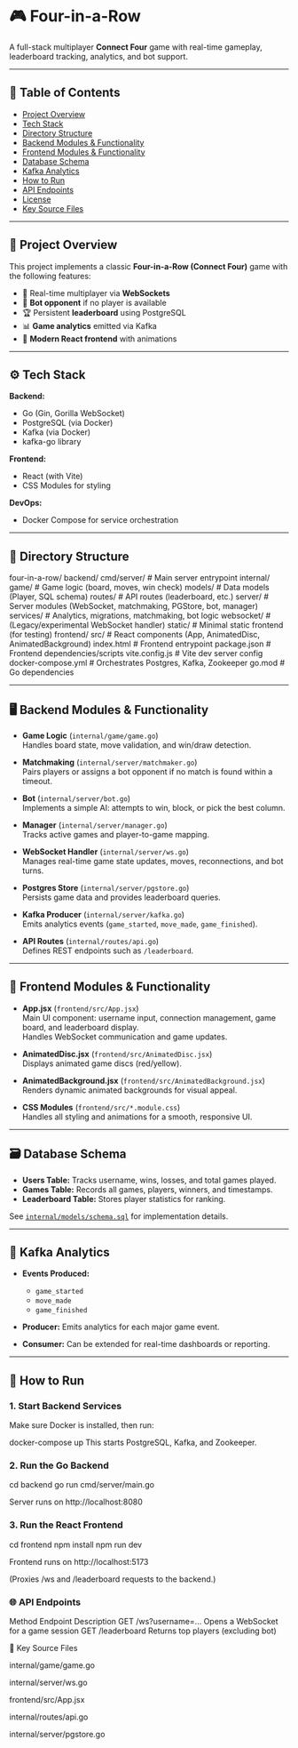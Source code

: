 # 🎮 Four-in-a-Row

A full-stack multiplayer **Connect Four** game with real-time gameplay, leaderboard tracking, analytics, and bot support.

---

## 🧭 Table of Contents

- [Project Overview](#project-overview)
- [Tech Stack](#tech-stack)
- [Directory Structure](#directory-structure)
- [Backend Modules & Functionality](#backend-modules--functionality)
- [Frontend Modules & Functionality](#frontend-modules--functionality)
- [Database Schema](#database-schema)
- [Kafka Analytics](#kafka-analytics)
- [How to Run](#how-to-run)
- [API Endpoints](#api-endpoints)
- [License](#license)
- [Key Source Files](#key-source-files)

---

## 🧩 Project Overview

This project implements a classic **Four-in-a-Row (Connect Four)** game with the following features:

- 🎯 Real-time multiplayer via **WebSockets**
- 🤖 **Bot opponent** if no player is available
- 🏆 Persistent **leaderboard** using PostgreSQL
- 📊 **Game analytics** emitted via Kafka
- 💫 **Modern React frontend** with animations

---

## ⚙️ Tech Stack

**Backend:**
- Go (Gin, Gorilla WebSocket)
- PostgreSQL (via Docker)
- Kafka (via Docker)
- kafka-go library

**Frontend:**
- React (with Vite)
- CSS Modules for styling

**DevOps:**
- Docker Compose for service orchestration

---

## 📂 Directory Structure
four-in-a-row/
backend/
cmd/server/ # Main server entrypoint
internal/
game/ # Game logic (board, moves, win check)
models/ # Data models (Player, SQL schema)
routes/ # API routes (leaderboard, etc.)
server/ # Server modules (WebSocket, matchmaking, PGStore, bot, manager)
services/ # Analytics, migrations, matchmaking, bot logic
websocket/ # (Legacy/experimental WebSocket handler)
static/ # Minimal static frontend (for testing)
frontend/
src/ # React components (App, AnimatedDisc, AnimatedBackground)
index.html # Frontend entrypoint
package.json # Frontend dependencies/scripts
vite.config.js # Vite dev server config
docker-compose.yml # Orchestrates Postgres, Kafka, Zookeeper
go.mod # Go dependencies


---

## 🖥️ Backend Modules & Functionality

- **Game Logic** (`internal/game/game.go`)  
  Handles board state, move validation, and win/draw detection.

- **Matchmaking** (`internal/server/matchmaker.go`)  
  Pairs players or assigns a bot opponent if no match is found within a timeout.

- **Bot** (`internal/server/bot.go`)  
  Implements a simple AI: attempts to win, block, or pick the best column.

- **Manager** (`internal/server/manager.go`)  
  Tracks active games and player-to-game mapping.

- **WebSocket Handler** (`internal/server/ws.go`)  
  Manages real-time game state updates, moves, reconnections, and bot turns.

- **Postgres Store** (`internal/server/pgstore.go`)  
  Persists game data and provides leaderboard queries.

- **Kafka Producer** (`internal/server/kafka.go`)  
  Emits analytics events (`game_started`, `move_made`, `game_finished`).

- **API Routes** (`internal/routes/api.go`)  
  Defines REST endpoints such as `/leaderboard`.

---

## 🎨 Frontend Modules & Functionality

- **App.jsx** (`frontend/src/App.jsx`)  
  Main UI component: username input, connection management, game board, and leaderboard display.  
  Handles WebSocket communication and game updates.

- **AnimatedDisc.jsx** (`frontend/src/AnimatedDisc.jsx`)  
  Displays animated game discs (red/yellow).

- **AnimatedBackground.jsx** (`frontend/src/AnimatedBackground.jsx`)  
  Renders dynamic animated backgrounds for visual appeal.

- **CSS Modules** (`frontend/src/*.module.css`)  
  Handles all styling and animations for a smooth, responsive UI.

---

## 🗃️ Database Schema

- **Users Table:** Tracks username, wins, losses, and total games played.  
- **Games Table:** Records all games, players, winners, and timestamps.  
- **Leaderboard Table:** Stores player statistics for ranking.

See [`internal/models/schema.sql`](internal/models/schema.sql) for implementation details.

---

## 🔄 Kafka Analytics

- **Events Produced:**  
  - `game_started`  
  - `move_made`  
  - `game_finished`

- **Producer:** Emits analytics for each major game event.  
- **Consumer:** Can be extended for real-time dashboards or reporting.

---

## 🚀 How to Run

### 1. Start Backend Services
Make sure Docker is installed, then run:

docker-compose up
This starts PostgreSQL, Kafka, and Zookeeper.

### 2. Run the Go Backend
cd backend
go run cmd/server/main.go


Server runs on http://localhost:8080

### 3. Run the React Frontend
cd frontend
npm install
npm run dev


Frontend runs on http://localhost:5173

(Proxies /ws and /leaderboard requests to the backend.)

### 🌐 API Endpoints
Method	Endpoint	Description
GET	/ws?username=...	Opens a WebSocket for a game session
GET	/leaderboard	Returns top players (excluding bot)


📁 Key Source Files

internal/game/game.go

internal/server/ws.go

frontend/src/App.jsx

internal/routes/api.go

internal/server/pgstore.go


